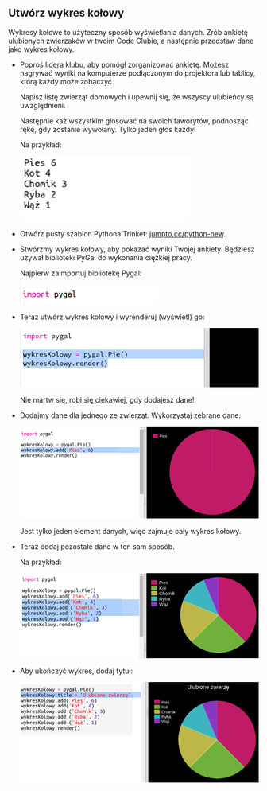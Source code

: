 ## Utwórz wykres kołowy

Wykresy kołowe to użyteczny sposób wyświetlania danych. Zrób ankietę ulubionych zwierzaków w twoim Code Clubie, a następnie przedstaw dane jako wykres kołowy.

+ Poproś lidera klubu, aby pomógł zorganizować ankietę. Możesz nagrywać wyniki na komputerze podłączonym do projektora lub tablicy, którą każdy może zobaczyć.
    
    Napisz listę zwierząt domowych i upewnij się, że wszyscy ulubieńcy są uwzględnieni.
    
    Następnie każ wszystkim głosować na swoich faworytów, podnosząc rękę, gdy zostanie wywołany. Tylko jeden głos każdy!
    
    Na przykład:
    
    ![zrzut ekranu](images/pets-favourite.png)

+ Otwórz pusty szablon Pythona Trinket: <a href="http://jumpto.cc/python-new" target="_blank">jumpto.cc/python-new</a>.

+ Stwórzmy wykres kołowy, aby pokazać wyniki Twojej ankiety. Będziesz używał biblioteki PyGal do wykonania ciężkiej pracy.
    
    Najpierw zaimportuj bibliotekę Pygal:
    
    ![zrzut ekranu](images/pets-pygal.png)

+ Teraz utwórz wykres kołowy i wyrenderuj (wyświetl) go:
    
    ![zrzut ekranu](images/pets-pie.png)
    
    Nie martw się, robi się ciekawiej, gdy dodajesz dane!

+ Dodajmy dane dla jednego ze zwierząt. Wykorzystaj zebrane dane.
    
    ![zrzut ekranu](images/pets-add.png)
    
    Jest tylko jeden element danych, więc zajmuje cały wykres kołowy.

+ Teraz dodaj pozostałe dane w ten sam sposób.
    
    Na przykład:
    
    ![zrzut ekranu](images/pets-add-all.png)

+ Aby ukończyć wykres, dodaj tytuł:
    
    ![zrzut ekranu](images/pets-title.png)